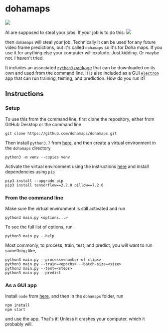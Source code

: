 # dohamaps
[![](https://img.shields.io/badge/pypi-v1.1.2-brightgreen)](https://pypi.org/project/dohamaps/)

AI are supposed to steal your jobs. If your job is to do this: 
![](https://i.imgur.com/71VPyOK.jpg)

then `dohamaps` will steal your job. Technically it can be used for any future video frame predictions, but it's called `dohamaps` so it's for Doha maps. If you use it for anything else your computer will explode. Just kidding. Or maybe not. I haven't tried.

It includes an associated [`python3` package](https://pypi.org/project/dohamaps/) that can be downloaded on its own and used from the command line. It is also included as a GUI [`electron`](https://electronjs.org) app that can run training, testing, and prediction. How do you run it? 
## Instructions
### Setup
To use this from the command line, first clone the repository, either from GitHub Desktop or the command line

    git clone https://github.com/dohamaps/dohamaps.git
Then install `python3.7` from [here](https://www.python.org/downloads/release/python-370/), and then create a virtual environment in the `dohamaps` directory

    python3 -m venv --copies venv
Activate the virtual environment using the instructions [here](https://docs.python.org/3/library/venv.html) and install dependencies using `pip`

    pip3 install --upgrade pip
    pip3 install tensorflow==2.2.0 pillow==7.2.0
### From the command line
Make sure the virtual environment is still activated and run

    python3 main.py <options...>
To see the full list of options, run

    python3 main.py --help
Most commonly, to process, train, test, and predict, you will want to run something like,

    python3 main.py --process=<number of clips>
    python3 main.py --train=<epochs> --batch-size=<size>
    python3 main.py --test=<steps>
    python3 main.py --predict
### As a GUI app
Install `node` from [here](https://nodejs.org/en/download/), and then in the `dohamaps` folder, run

    npm install
    npm start
and use the app. That's it! Unless it crashes your computer, which it probably will.

